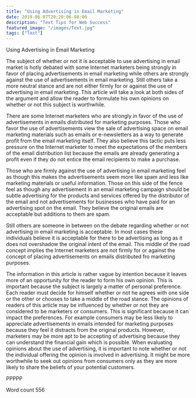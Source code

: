 ```yaml
---
title: "Using Advertising in Email Marketing"
date: 2019-06-07T20:20:06-08:00
description: "Text Tips for Web Success"
featured_image: "/images/Text.jpg"
tags: ["Text"]
---
```


Using Advertising in Email Marketing

The subject of whether or not it is acceptable to use advertising in email market is hotly debated with some Internet marketers being strongly in favor of placing advertisements in email marketing while others are strongly against the use of advertisements in email marketing. Still others take a more neutral stance and are not either firmly for or against the use of advertising in email marketing. This article will take a look at both sides of the argument and allow the reader to formulate his own opinions on whether or not this subject is worthwhile.

There are some Internet marketers who are strongly in favor of the use of advertisements in emails distributed for marketing purposes. Those who favor the use of advertisements view the sale of advertising space on email marketing materials such as emails or e-newsletters as a way to generate profit from the email marketing itself. They also believe this tactic puts less pressure on the Internet marketer to meet the expectations of the members of the email distribution list because the emails are already generating a profit even if they do not entice the email recipients to make a purchase.

Those who are firmly against the use of advertising in email marketing feel as though this makes the advertisements seem more like spam and less like marketing materials or useful information. Those on this side of the fence feel as though any advertisement in an email marketing campaign should be subtle advertising for the products and services offered by the distributor of the email and not advertisements for businesses who have paid for an advertising spot on the email. They believe the original emails are acceptable but additions to them are spam. 

Still others are someone in between on the debate regarding whether or not advertising in email marketing is acceptable. In most cases these individuals believe it is acceptable for there to be advertising as long as it does not overshadow the original intent of the email. This middle of the road concept implies the Internet marketers are not firmly for or against the concept of placing advertisements on emails distributed fro marketing purposes. 

The information in this article is rather vague by intention because it leaves more of an opportunity for the reader to form his own opinion. This is important because the subject is largely a matter of personal preference. Each reader must decide for himself whether or not he agrees with one side or the other or chooses to take a middle of the road stance. The opinions of readers of this article may be influenced by whether or not they are considered to be marketers or consumers. This is significant because it can impact the preferences. For example consumers may be less likely to appreciate advertisements in emails intended for marketing purposes because they feel it distracts from the original products. However, marketers may be more apt to be accepting of advertising because they can understand the financial gain which is possible. When evaluating opinions about the use of advertising, it is important to note whether or not the individual offering the opinion is involved in advertising. It might be more worthwhile to seek out opinions from consumers only as they are more likely to share the beliefs of your potential customers. 

PPPPP

Word count 556


